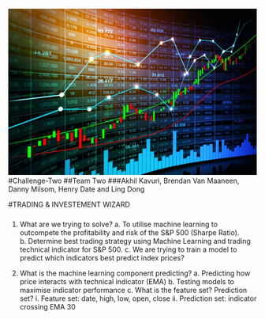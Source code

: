 ![](https://github.com/Danny-M108/Challenge-Two-/blob/main/Technical%20Indicators%20for%20Beginners%20-%20Learn%20Technical%20Analysis%20Basics%20from%20Scratch.jpg)
#Challenge-Two
##Team Two
###Akhil Kavuri, Brendan Van Maaneen, Danny Milsom, Henry Date and Ling Dong

#TRADING & INVESTEMENT WIZARD
###
1.	What are we trying to solve? 
a.	To utilise machine learning to outcompete the profitability and risk of the S&P 500 (Sharpe Ratio).  
b.	Determine best trading strategy using Machine Learning and trading technical indicator for S&P 500.
c.	We are trying to train a model to predict which indicators best predict index prices?


2.	What is the machine learning component predicting?
a.	Predicting how price interacts with technical indicator (EMA)
b.	Testing models to maximise indicator performance
c.	What is the feature set? Prediction set? 
i.	Feature set: date, high, low, open, close
ii.	Prediction set: indicator crossing EMA 30


